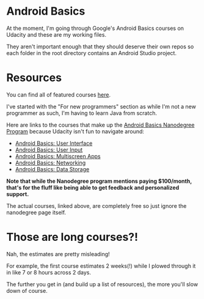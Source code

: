 # Android Basics

At the moment, I'm going through Google's Android Basics courses on Udacity and these are my working files.

They aren't important enough that they should deserve their own repos so each folder in the root directory contains an Android Studio project.

# Resources

You can find all of featured courses [here](https://developers.google.com/training/android/).

I've started with the "For new programmers" section as while I'm not a new programmer as such, I'm having to learn Java from scratch.

Here are links to the courses that make up the [Android Basics Nanodegree Program](https://www.udacity.com/course/android-basics-nanodegree-by-google--nd803) because Udacity isn't fun to navigate around:

- [Android Basics: User Interface](https://www.udacity.com/courses/android-basics-user-interface--ud834)
- [Android Basics: User Input](https://www.udacity.com/courses/android-basics-user-input--ud836)
- [Android Basics: Multiscreen Apps](https://www.udacity.com/courses/android-basics-multiscreen-apps--ud839)
- [Android Basics: Networking](https://www.udacity.com/courses/android-basics-networking--ud843)
- [Android Basics: Data Storage](https://www.udacity.com/courses/android-basics-data-storage--ud845)

**Note that while the Nanodegree program mentions paying $100/month, that's for the fluff like being able to get feedback and personalized support.**

The actual courses, linked above, are completely free so just ignore the nanodegree page itself.

# Those are long courses?!

Nah, the estimates are pretty misleading!

For example, the first course estimates 2 weeks(!) while I plowed through it in like 7 or 8 hours across 2 days.

The further you get in (and build up a list of resources), the more you'll slow down of course.

